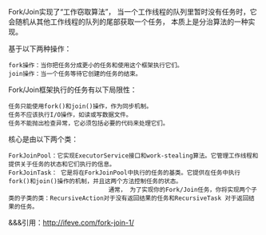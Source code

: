 Fork/Join实现了“工作窃取算法”，
当一个工作线程的队列里暂时没有任务时，它会随机从其他工作线程的队列的尾部获取一个任务，
本质上是分治算法的一种实现。

基于以下两种操作：

    fork操作：当你把任务分成更小的任务和使用这个框架执行它们。
    join操作：当一个任务等待它创建的任务的结束。

Fork/Join框架执行的任务有以下局限性：

    任务只能使用fork()和join()操作，作为同步机制。
    任务不应该执行I/O操作，如读或写数据文件。
    任务不能抛出检查异常，它必须包括必要的代码来处理它们。

核心是由以下两个类：

    ForkJoinPool：它实现ExecutorService接口和work-stealing算法。它管理工作线程和提供关于任务的状态和它们执行的信息。
    ForkJoinTask： 它是将在ForkJoinPool中执行的任务的基类。它提供在任务中执行fork()和join()操作的机制，并且这两个方法控制任务的状态。
                                通常， 为了实现你的Fork/Join任务，你将实现两个子类的子类的类：RecursiveAction对于没有返回结果的任务和RecursiveTask 对于返回结果的任务。

&&&引用：http://ifeve.com/fork-join-1/